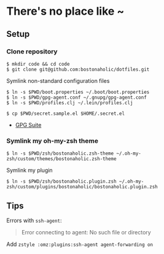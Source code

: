 # There's no place like ~

## Setup

### Clone repository

```
$ mkdir code && cd code
$ git clone git@github.com:bostonaholic/dotfiles.git
```

Symlink non-standard configuration files

```
$ ln -s $PWD/boot.properties ~/.boot/boot.properties
$ ln -s $PWD/gpg-agent.conf ~/.gnupg/gpg-agent.conf
$ ln -s $PWD/profiles.clj ~/.lein/profiles.clj
```

```
$ cp $PWD/secret.sample.el $HOME/.secret.el
```

- [GPG Suite](https://gpgtools.org/)

### Symlink my oh-my-zsh theme

```
$ ln -s $PWD/zsh/bostonaholic.zsh-theme ~/.oh-my-zsh/custom/themes/bostonaholic.zsh-theme
```

Symlink my plugin

```
$ ln -s $PWD/zsh/bostonaholic.plugin.zsh ~/.oh-my-zsh/custom/plugins/bostonaholic/bostonaholic.plugin.zsh
```

## Tips

Errors with `ssh-agent`:

> Error connecting to agent: No such file or directory

Add `zstyle :omz:plugins:ssh-agent agent-forwarding on`
